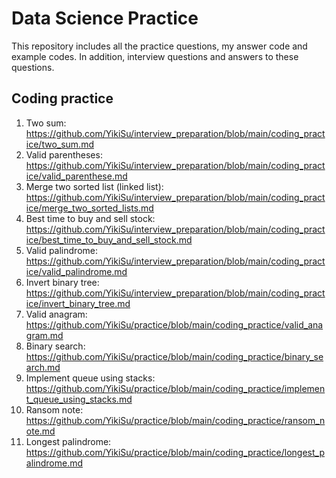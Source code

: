 # Data Science Practice
This repository includes all the practice questions, my answer code and example codes. In addition, interview questions and answers to these questions.

## Coding practice
1. Two sum: https://github.com/YikiSu/interview_preparation/blob/main/coding_practice/two_sum.md
2. Valid parentheses: https://github.com/YikiSu/interview_preparation/blob/main/coding_practice/valid_parenthese.md
3. Merge two sorted list (linked list): https://github.com/YikiSu/interview_preparation/blob/main/coding_practice/merge_two_sorted_lists.md
4. Best time to buy and sell stock: https://github.com/YikiSu/interview_preparation/blob/main/coding_practice/best_time_to_buy_and_sell_stock.md
5. Valid palindrome: https://github.com/YikiSu/interview_preparation/blob/main/coding_practice/valid_palindrome.md
6. Invert binary tree: https://github.com/YikiSu/interview_preparation/blob/main/coding_practice/invert_binary_tree.md
7. Valid anagram: https://github.com/YikiSu/practice/blob/main/coding_practice/valid_anagram.md
8. Binary search: https://github.com/YikiSu/practice/blob/main/coding_practice/binary_search.md
9. Implement queue using stacks: https://github.com/YikiSu/practice/blob/main/coding_practice/implement_queue_using_stacks.md
10. Ransom note: https://github.com/YikiSu/practice/blob/main/coding_practice/ransom_note.md
11. Longest palindrome: https://github.com/YikiSu/practice/blob/main/coding_practice/longest_palindrome.md
